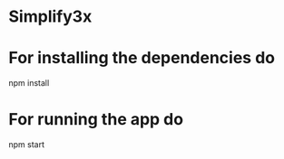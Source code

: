 # Simplify3x
# For installing the dependencies do 
  npm install
# For running the app do
npm start

